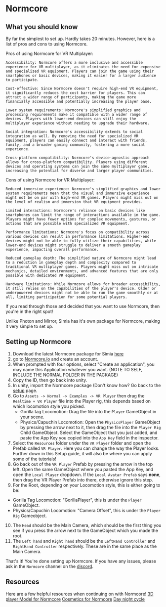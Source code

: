 # Normcore

## What you should know
By far the simplest to set up. Hardly takes 20 minutes. However, here is a list of pros and cons to using Normcore.

Pros of using Normcore for VR Multiplayer:

    Accessibility: Normcore offers a more inclusive and accessible experience for VR multiplayer, as it eliminates the need for expensive and specialized VR equipment. Players can join the game using their smartphones or basic devices, making it easier for a larger audience to participate.

    Cost-effective: Since Normcore doesn't require high-end VR equipment, it significantly reduces the cost barrier for players. This can attract a wider range of participants, making the game more financially accessible and potentially increasing the player base.

    Lower system requirements: Normcore's simplified graphics and processing requirements make it compatible with a wider range of devices. Players with lower-end devices can still enjoy the multiplayer experience without needing to upgrade their hardware.

    Social integration: Normcore's accessibility extends to social integration as well. By removing the need for specialized VR equipment, players can easily connect and interact with friends, family, and a broader gaming community, fostering a more social experience.

    Cross-platform compatibility: Normcore's device-agnostic approach allows for cross-platform compatibility. Players using different devices and operating systems can join the same multiplayer game, increasing the potential for diverse and larger player communities.

Cons of using Normcore for VR Multiplayer:

    Reduced immersive experience: Normcore's simplified graphics and lower system requirements mean that the visual and immersive experience might not be on par with high-end VR games. Players might miss out on the level of realism and immersion that VR equipment provides.

    Limited interactions: Normcore's reliance on basic devices like smartphones can limit the range of interactions available in the game. Players might have fewer options for complex movements, gestures, or actions that are possible with specialized VR equipment.

    Performance limitations: Normcore's focus on compatibility across various devices can result in performance limitations. Higher-end devices might not be able to fully utilize their capabilities, while lower-end devices might struggle to deliver a smooth gameplay experience, impacting overall performance.

    Reduced gameplay depth: The simplified nature of Normcore might lead to a reduction in gameplay depth and complexity compared to traditional VR multiplayer games. Players might miss out on intricate mechanics, detailed environments, and advanced features that are only possible with dedicated VR equipment.

    Hardware limitations: While Normcore allows for broader accessibility, it still relies on the capabilities of the player's device. Older or underpowered devices might not be able to run the game smoothly or at all, limiting participation for some potential players.



If you read through those and decided that you want to use Normcore, then you're in the right spot!

Unlike Photon and Mirror, Simia has it's own package for Normcore, making it very simple to set up.

## Setting up Normcore

1. Download the latest Normcore package for Simia [here](https://github.com/HyperSilver69/SimiaVR/raw/main/NormcoreV1.unitypackage)
2. go to [Normcore.io](https://normcore.io/) and create an account.
3. When prompted with four options, select "Create an application", you may name this Application whatever you want. (NOTE TO SELF, INCLUDE THE NORMAL FOLDER IN THE PACKAGE)
4. Copy the ID, then go back into unity.
5. In unity, import the Normcore package (Don't know how? Go back to the [setup](https://github.com/HyperSilver69/SimiaVR/blob/main/Setup.md) page.
6. Go to `Assets -> Normal -> Examples -> VR Player` then drag the `Realtime + VR Player` file into the Player rig, this depends based on which locomotion style you picked.
   - Gorilla tag Locomotion: Drag the file into the `Player` GameObject in your scene.
   - Physics/Capuchin Locomotion: Open the `PhysicsPlayer` GameObject by pressing the arrow next to it, then drag the file into the `Player Rig` Child GameObject.
  Select the GameObject that you just added, and paste the App Key you copied into the `App Key` field in the inspector.
7. Select the `Resources` folder under the `VR Player` folder and open the Prefab called `VR Player`. Here you can change the way the Player looks. Further down in this Setup guide, it will also be where you can apply some of the tutorials!
8. Go back out of the `VR Player` Prefab by pressing the arrow in the top left. Open the same GameObject where you pasted the App Key, and open the `Local Player` dropdown. If the `Local Avatar Prefab` says **none**, then drag the VR Player Prefab into there, otherwise ignore this step.
9. For the Root, depending on your Locomotion style, this is either going to be:
  - Gorilla Tag Locomotion: "GorillaPlayer", this is under the `Player` GameObject.
  - Physics/Capuchin Locomotion: "Camera Offset", this is under the `Player Rig` Gameobject.
10. The `Head` should be the Main Camera, which should be the first thing you see if you press the arrow next to the GameObject which you made the root.
11. The `Left hand` and `Right hand` should be the `LeftHand Controller` and `RightHand Controller` respectively. These are in the same place as the Main Camera.


That's it! You're done setting up Normcore. If you have any issues, please ask in the `Normcore` channel on the [discord](https://discord.gg/ME7UY9vYQD).

## Resources

Here are a few helpful resources when continuing on with Normcore!
[3D player Model for Normcore](https://www.youtube.com/watch?v=tAN6VYmRAE8&t=236s)
[Cosmetics for Normcore](https://www.youtube.com/watch?v=eE_fSh2u4JI)
[Day night cycle](https://www.youtube.com/watch?v=Dk9oDHYvyWk)


